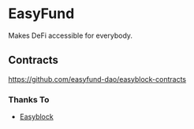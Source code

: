 # EasyFund
Makes DeFi accessible for everybody.

## Contracts
https://github.com/easyfund-dao/easyblock-contracts

### Thanks To
- [Easyblock](https://github.com/EasyBlock-Finance)

